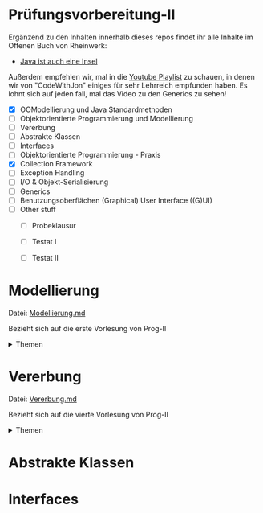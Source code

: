 # Prüfungsvorbereitung-II
Ergänzend zu den Inhalten innerhalb dieses repos findet ihr alle Inhalte im Offenen Buch von Rheinwerk:
- [Java ist auch eine Insel](https://openbook.rheinwerk-verlag.de/javainsel/index.html)

Außerdem empfehlen wir, mal in die [Youtube Playlist](https://youtube.com/playlist?list=PLIgABbRtVA6NQu33ZZ8LKrSedhAjmpMAb&si=GUxS6eNSMMCA1bNP) zu schauen, in denen wir von "CodeWithJon" einiges für sehr Lehrreich empfunden haben. Es lohnt sich auf jeden fall, mal das Video zu den Generics zu sehen!

- [x] OOModellierung und Java Standardmethoden
- [ ] Objektorientierte Programmierung und Modellierung
- [ ] Vererbung
- [ ] Abstrakte Klassen
- [ ] Interfaces
- [ ] Objektorientierte Programmierung - Praxis
- [x] Collection Framework
- [ ] Exception Handling
- [ ] I/O & Objekt-Serialisierung
- [ ] Generics
- [ ] Benutzungsoberflächen (Graphical) User Interface ((G)UI)
- [ ] Other stuff
  - [ ] Probeklausur
  - [ ] Testat I
  - [ ] Testat II 


# Modellierung
Datei: [Modellierung.md](01_1_Modellierung/PDF#pii-objektorientierung-wiederholung)

Bezieht sich auf die erste Vorlesung von Prog-II
<details>
    <summary>Themen</summary>
- Objektorientierung
- Klassen
- Arrays
- Komplexe Datentypen
- Referenzierung
- Dereferenzierung
- Verwaltungsmethoden
- Call-By-Value
- Call-By-Reference
- Instanz- und Klassen-Member
- Standardoperationen
- Lernziele aus dem ersten Foliensatz.
</details>

# Vererbung
Datei: [Vererbung.md](02_1_2_AbstrakteKlassen#abstrakte-klassen)

Bezieht sich auf die vierte Vorlesung von Prog-II
<details>
    <summary>Themen</summary>
- Was bedeutet das Keyword `abstract`
- Merkmale von Abstrakten Klassen
- Unterschiede zu `Interface`s
- Polymorphie
- Konvertierung von Referenzvariablen
- Klasse `Object`
- `abstract` Mehtoden
- Eigenschaften von abstrakten Klassen
</details>

# Abstrakte Klassen

# Interfaces
